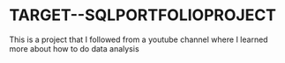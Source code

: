 # TARGET--SQLPORTFOLIOPROJECT
This is a project that I followed from a youtube channel where I learned more about how to do data analysis
